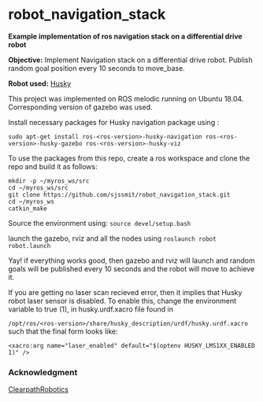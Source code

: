 # robot_navigation_stack
**Example implementation of ros navigation stack on a differential drive robot**

**Objective:** Implement Navigation stack on a differential drive robot. Publish random goal position every 10 seconds to move_base.

**Robot used:** [Husky](http://wiki.ros.org/Robots/Husky)

This project was implemented on ROS melodic running on Ubuntu 18.04. Corresponding version of gazebo was used.

Install necessary packages for Husky navigation package using :

`sudo apt-get install ros-<ros-version>-husky-navigation ros-<ros-version>-husky-gazebo ros-<ros-version>-husky-viz`

To use the packages from this repo, create a ros workspace and clone the repo and build it as follows:
```
mkdir -p ~/myros_ws/src
cd ~/myros_ws/src
git clone https://github.com/sjssmit/robot_navigation_stack.git
cd ~/myros_ws
catkin_make
```
Source the environment using:
`source devel/setup.bash`

launch the gazebo, rviz and all the nodes using
`roslaunch robot robot.launch`

Yay! if everything works good, then gazebo and rviz will launch and random goals will be published every 10 seconds and the robot will move to achieve it.

If you are getting no laser scan recieved error, then it implies that Husky robot laser sensor is disabled. To enable this, change the environment variable to true (1), in  husky.urdf.xacro file found in 

`/opt/ros/<ros-version>/share/husky_description/urdf/husky.urdf.xacro`  
such that the final form looks like:

`<xacro:arg name="laser_enabled" default="$(optenv HUSKY_LMS1XX_ENABLED 1)" />`

### Acknowledgment
[ClearpathRobotics](http://wiki.ros.org/ClearpathRobotics)
